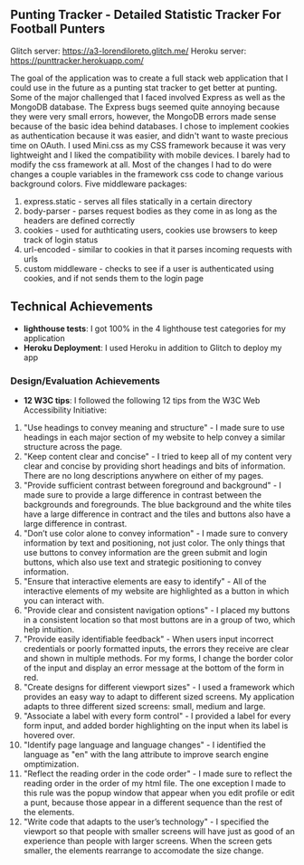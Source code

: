 ## Punting Tracker - Detailed Statistic Tracker For Football Punters

Glitch server: https://a3-lorendiloreto.glitch.me/
Heroku server: https://punttracker.herokuapp.com/

The goal of the application was to create a full stack web application that I could use in the future as a punting stat tracker to get better at punting. Some of the major challenged that I faced involved Express as well as the MongoDB database. The Express bugs seemed quite annoying because they were very small errors, however, the MongoDB errors made sense because of the basic idea behind databases. I chose to implement cookies as authentication because it was easier, and didn't want to waste precious time on OAuth. I used Mini.css as my CSS framework because it was very lightweight and I liked the compatibility with mobile devices. I barely had to modify the css framework at all. Most of the changes I had to do were changes a couple variables in the framework css code to change various background colors.
Five middleware packages:
1. express.static - serves all files statically in a certain directory
2. body-parser - parses request bodies as they come in as long as the headers are defined correctly
3. cookies - used for authticating users, cookies use browsers to keep track of login status
4. url-encoded - similar to cookies in that it parses incoming requests with urls
5. custom middleware - checks to see if a user is authenticated using cookies, and if not sends them to the login page

## Technical Achievements
- **lighthouse tests**: I got 100% in the 4 lighthouse test categories for my application
- **Heroku Deployment**: I used Heroku in addition to Glitch to deploy my app

### Design/Evaluation Achievements
- **12 W3C tips**: I followed the following 12 tips from the W3C Web Accessibility Initiative:
1. "Use headings to convey meaning and structure" - I made sure to use headings in each major section of my website to help convey a similar structure across the page.
2. "Keep content clear and concise" - I tried to keep all of my content very clear and concise by providing short headings and bits of information. There are no long descriptions anywhere on either of my pages.
3. "Provide sufficient contrast between foreground and background" - I made sure to provide a large difference in contrast between the backgrounds and foregrounds. The blue background and the white tiles have a large difference in contract and the tiles and buttons also have a large difference in contrast.
4. "Don’t use color alone to convey information" - I made sure to convery information by text and positioning, not just color. The only things that use buttons to convey information are the green submit and login buttons, which also use text and strategic positioning to convey information.
5. "Ensure that interactive elements are easy to identify" - All of the interactive elements of my website are highlighted as a button in which you can interact with.
6. "Provide clear and consistent navigation options" - I placed my buttons in a consistent location so that most buttons are in a group of two, which help intuition.
7. "Provide easily identifiable feedback" - When users input incorrect credentials or poorly formatted inputs, the errors they receive are clear and shown in multiple methods. For my forms, I change the border color of the input and display an error message at the bottom of the form in red.
8. "Create designs for different viewport sizes" - I used a framework which provides an easy way to adapt to different sized screens. My application adapts to three different sized screens: small, medium and large.
9. "Associate a label with every form control" - I provided a label for every form input, and added border highlighting on the input when its label is hovered over.
10. "Identify page language and language changes" - I identified the language as "en" with the lang attribute to improve search engine omptimization.
11. "Reflect the reading order in the code order" - I made sure to reflect the reading order in the order of my html file. The one exception I made to this rule was the popup window that appear when you edit profile or edit a punt, because those appear in a different sequence than the rest of the elements.
12. "Write code that adapts to the user’s technology" - I specified the viewport so that people with smaller screens will have just as good of an experience than people with larger screens. When the screen gets smaller, the elements rearrange to accomodate the size change. 
